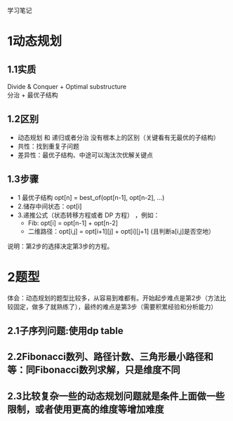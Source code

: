 学习笔记
# 1动态规划
## 1.1实质
Divide & Conquer + Optimal substructure                         
分治 + 最优子结构

## 1.2区别
* 动态规划 和 递归或者分治 没有根本上的区别（关键看有无最优的子结构） 
* 共性：找到重复子问题
* 差异性：最优子结构、中途可以淘汰次优解关键点

## 1.3步骤
* 1 最优子结构  opt[n] = best_of(opt[n-1], opt[n-2], ...) 
* 2.储存中间状态：opt[i] 
* 3.递推公式（状态转移方程或者 DP 方程）  ，例如：
    * Fib: opt[i] = opt[n-1] + opt[n-2] 
    * 二维路径：opt[i,j] = opt[i+1][j] + opt[i][j+1] (且判断a[i,j]是否空地）

说明：第2步的选择决定第3步的方程。

# 2题型
体会：动态规划的题型比较多，从容易到难都有。开始起步难点是第2步（方法比较固定，做多了就熟练了），最终的难点是第3步（需要积累经验和分析能力）
## 2.1子序列问题:使用dp table
## 2.2Fibonacci数列、路径计数、三角形最小路径和 等：同Fibonacci数列求解，只是维度不同
## 2.3比较复杂一些的动态规划问题就是条件上面做一些限制，或者使用更高的维度等增加难度